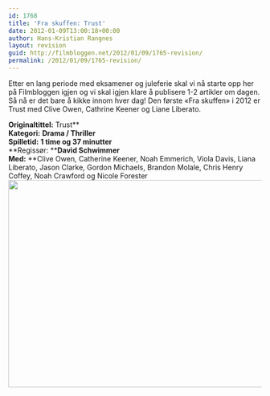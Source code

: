 ```yaml
---
id: 1768
title: 'Fra skuffen: Trust'
date: 2012-01-09T13:00:18+00:00
author: Hans-Kristian Rangnes
layout: revision
guid: http://filmbloggen.net/2012/01/09/1765-revision/
permalink: /2012/01/09/1765-revision/
---
```

Etter en lang periode med eksamener og juleferie skal vi nå starte opp her på Filmbloggen igjen og vi skal igjen klare å publisere 1-2 artikler om dagen. Så nå er det bare å kikke innom hver dag! Den første &laquo;Fra skuffen&raquo; i 2012 er Trust med Clive Owen, Cathrine Keener og Liane Liberato.<!--more-->

  
**Originaltittel:** Trust**  
**Kategori:** **Drama / Thriller**  
**Spilletid:** **1 time og 37 minutter**  
**Regissør: ****David Schwimmer**  
**Med:** **Clive Owen, Catherine Keener, Noah Emmerich, Viola Davis, Liana Liberato, Jason Clarke, Gordon Michaels, Brandon Molale, Chris Henry Coffey, Noah Crawford og Nicole Forester  
<img class="alignnone size-large wp-image-1767" src="http://filmbloggen.net/wp-content/uploads//2012/01/Trust-620x413.jpg" alt="" width="620" height="413" />  
<a href="http://filmbloggen.net/?attachment_id=1767" rel="attachment wp-att-1767"><br /> </a>

&nbsp;